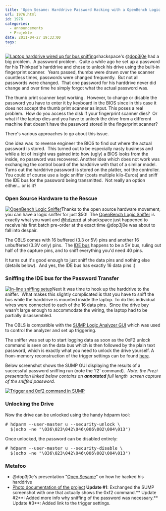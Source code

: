 ```yaml
---
title: 'Open Sesame: Harddrive Password Hacking with a OpenBench Logic Sniffer '
url: 1976.html
id: 1976
categories:
  - announcements
  - Projekte
date: 2011-04-27 19:33:00
tags:
---
```


[![](https://blog.shackspace.de/wp-content/uploads/2011/04/DSC_2881-150x150.jpg "Laptop harddrive wired up for bus sniffing")](https://blog.shackspace.de/wp-content/uploads/2011/04/DSC_2881.jpg)shackspace's @[dop3j0e](https://twitter.com/dop3j0e) had a big problem.  A password problem.  Quite a while ago he set up a password for his Thinkpad's harddrive and chose to unlock his drive using the built-in fingerprint scanner.  Years passed, thumbs were drawn over the scanner countless times, passwords were changed frequently.  But not all passwords were changed.  That one password for his harddrive never did change and over time he simply forgot what the actual password was.

The thumb print scanner kept working.  However, to change or disable the password you have to enter it by keyboard in the BIOS since in this case it does not accept the thumb print scanner as input.
This poses a real problem.  How do you access the disk if your fingerprint scanner dies?  Or what if the laptop dies and you have to unlock the drive from a different machine that doesn't have the password stored in the fingerprint scanner?

<!--more-->There's various approaches to go about this issue.
One idea was  to reverse engineer the BIOS to find out where the actual password is stored.  This turned out to be especially nasty business and while a lot of insight was gained into how (ugly) a BIOS looks from the inside, no password was recovered.
Another idea which does not work was exchanging the control board of the harddrive with that of a similar model. Turns out the harddrive password is stored on the platter, not the controller.
You could of course use a logic sniffer (costs multiple kilo-Euros) and sniff the IDE bus for the password being transmitted.  Not really an option either... or is it?

### Open Source Hardware to the Rescue

[![](https://blog.shackspace.de/wp-content/uploads/2011/04/101721653-150x150.jpg "OpenBench Logic Sniffer")](https://blog.shackspace.de/wp-content/uploads/2011/04/101721653.jpg)Thanks to the open source hardware movement, you can have a logic sniffer for just $50!  The [OpenBench Logic Sniffer](http://www.seeedstudio.com/depot/open-workbench-logic-sniffer-p-612.html?cPath=174) is exactly what you want and @[hdznrrd](https://twitter.com/hdznrrd) at shackspace just happened to receive his first batch pre-order at the exact time @dop3j0e was about to fall into despair.

The OBLS comes with 16 buffered (3.3 or 5V) pins and another 16 unbuffered (3.3V only) pins.  The [IDE bus](https://secure.wikimedia.org/wikipedia/en/wiki/Parallel_ATA) happens to be a 5V bus, ruling out half of the capture pins, and to sniff everything you'd need 40 pins.

It turns out it's good enough to just sniff the data pins and nothing else (details below).  And yes, the IDE bus has exactly 16 data pins :)

### Sniffing the IDE bus for the Password Transfer

[![](https://blog.shackspace.de/wp-content/uploads/2011/04/DSC_2883-150x150.jpg "In-line sniffing setup")](https://blog.shackspace.de/wp-content/uploads/2011/04/DSC_2883.jpg)Next it was time to hook up the harddrive to the sniffer.  What makes this slightly complicated is that you have to sniff the bus while the harddrive is mounted inside the laptop.
To do this individual wires were connected to each of the 16 data pins.  Since the drive bay wasn't large enough to accommodate the wiring, the laptop had to be partially disassembled.

The OBLS is compatible with the [SUMP Logic Analyzer GUI](http://www.sump.org/projects/analyzer/client/) which was used to control the analyzer and set up triggering.

The sniffer was set up to start logging data as soon as the 0xF2 unlock command is seen on the data bus which is then followed by the plain text password, which is exactly what you need to unlock the drive yourself. A from-memory reconstruction of the trigger settings can be found [here](https://blog.shackspace.de/gallery/index.php/Projekte/Festplattenpasswort-sniffen/sump-trigger-settings).

Below screenshot shows the SUMP GUI displaying the results of a successful password sniffing run (note the 'f2' command).  _Note: the Prezi presentation linked below contains an __annotated__ full length  screen capture of the sniffed password._

[![](https://blog.shackspace.de/wp-content/uploads/2011/04/sump_trigger-300x115.png "Trigger and 0xf2 command in SUMP")](https://blog.shackspace.de/wp-content/uploads/2011/04/sump_trigger.png)

### Unlocking the Drive

Now the drive can be unlocked using the handy hdparm tool:
<pre># hdparm --user-master u --security-unlock \
  $(echo -ne "\036\023\042\046\006\002\004\013")</pre>
Once unlocked, the password can be disabled entirely:
<pre># hdparm --user-master u --security-disable \
  $(echo -ne "\036\023\042\046\006\002\004\013")</pre>

### Metafoo

*   @dop3j0e's presentation "[Open Sesame](http://prezi.com/k1xduox30soj/open-sesame/)" on how he hacked his harddrive
*   [Photo documentation of the project](http://www.shackspace.de/gallery/index.php/Projekte/Festplattenpasswort-sniffen)
**Update #1**: Exchanged the SUMP screenshot with one that actually shows the 0xf2 command.**
Update #2**: Added more info why sniffing of the password was necessary.**
Update #3**: Added link to the trigger settings.
<div id="_mcePaste" style="position: absolute; left: -10000px; top: 495px; width: 1px; height: 1px; overflow: hidden;">http://www.shackspace.de/gallery/index.php/Projekte/Festplattenpasswort-sniffen</div>